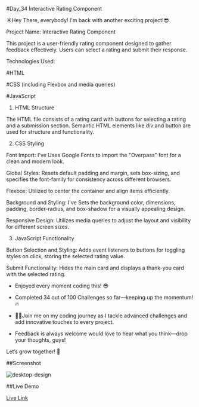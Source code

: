 #Day_34 Interactive Rating Component

☀️Hey There, everybody! 
I'm back with another exciting project!😎

Project Name: Interactive Rating Component

This project is a user-friendly rating component designed to gather feedback effectively. Users can select a rating and submit their response.

Technologies Used:

#HTML

#CSS  (including Flexbox and media queries)

#JavaScript

1. HTML Structure 

The HTML file consists of a rating card with buttons for selecting a rating and a submission section. Semantic HTML elements like div and button are used for structure and functionality.

2. CSS Styling

Font Import: I've Uses Google Fonts to import the "Overpass" font for a clean and modern look.

Global Styles: Resets default padding and margin, sets box-sizing, and specifies the font-family for consistency across different browsers.

Flexbox: Utilized to center the container and align items efficiently.

Background and Styling: I've Sets the background color, dimensions, padding, border-radius, and box-shadow for a visually appealing design.

Responsive Design: Utilizes media queries to adjust the layout and visibility for different screen sizes.

3. JavaScript Functionality

Button Selection and Styling: Adds event listeners to buttons for toggling styles on click, storing the selected rating value.

Submit Functionality: Hides the main card and displays a thank-you card with the selected rating.

- Enjoyed every moment coding this! 😎

- Completed 34 out of 100 Challenges so far—keeping up the momentum!🔥

 - 👨‍💻Join me on my coding journey as I tackle advanced challenges and add innovative touches to every project. 

- Feedback is always welcome would love to hear what you think—drop your thoughts, guys! 


Let’s grow together! 🌱



##Screenshot

![desktop-design](https://github.com/user-attachments/assets/c7db25ba-4f5c-4fb7-8d54-5370c050c747)



##Live Demo

[Live Link](https://roobiwebdev.github.io/Day-34-Intractive-Rating-Component/)
